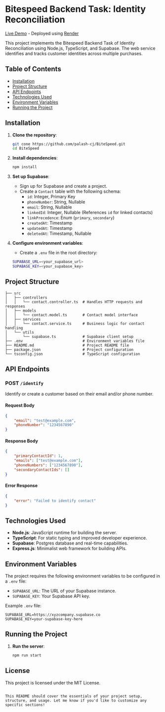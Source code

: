 # Bitespeed Backend Task: Identity Reconciliation

[Live Demo](https://bitespeed-eks4.onrender.com) - Deployed using [Render](https://render.com)

This project implements the Bitespeed Backend Task of Identity Reconciliation using Node.js, TypeScript, and Supabase. The web service identifies and tracks customer identities across multiple purchases.

## Table of Contents

- [Installation](#installation)
- [Project Structure](#project-structure)
- [API Endpoints](#api-endpoints)
- [Technologies Used](#technologies-used)
- [Environment Variables](#environment-variables)
- [Running the Project](#running-the-project)

## Installation

1. **Clone the repository**:
    ```bash
    git cone https://github.com/palash-cj/BiteSpeed.git
    cd BiteSpeed
    ```

2. **Install dependencies**:
    ```bash
    npm install
    ```

3. **Set up Supabase**:
    - Sign up for Supabase and create a project.
    - Create a `Contact` table with the following schema:
      - `id`: Integer, Primary Key
      - `phoneNumber`: String, Nullable
      - `email`: String, Nullable
      - `linkedId`: Integer, Nullable (References `id` for linked contacts)
      - `linkPrecedence`: Enum (`primary`, `secondary`)
      - `createdAt`: Timestamp
      - `updatedAt`: Timestamp
      - `deletedAt`: Timestamp, Nullable

4. **Configure environment variables**: 
   - Create a `.env` file in the root directory:
   ```bash
   SUPABASE_URL=<your_supabase_url>
   SUPABASE_KEY=<your_supabase_key>
   ```

## Project Structure

```
├── src
│   ├── controllers
│   │   └── contact.controller.ts  # Handles HTTP requests and responses
│   ├── models
│   │   └── contact.model.ts       # Contact model interface
│   ├── services
│   │   └── contact.service.ts     # Business logic for contact handling
│   └── utils
│       └── supabase.ts            # Supabase client setup
├── .env                           # Environment variables file
├── README.md                      # Project README file
├── package.json                   # Project configuration
└── tsconfig.json                  # TypeScript configuration
```

## API Endpoints

### POST `/identify`
Identify or create a customer based on their email and/or phone number.

#### Request Body
```json
{
    "email": "test@example.com",
    "phoneNumber": "1234567890"
}
```

#### Response Body
```json
{
    "primaryContactId": 1,
    "emails": ["test@example.com"],
    "phoneNumbers": ["1234567890"],
    "secondaryContactIds": []
}
```

#### Error Response
```json
{
    "error": "Failed to identify contact"
}
```

## Technologies Used

- **Node.js**: JavaScript runtime for building the server.
- **TypeScript**: For static typing and improved developer experience.
- **Supabase**: Postgres database and real-time capabilities.
- **Express.js**: Minimalist web framework for building APIs.

## Environment Variables

The project requires the following environment variables to be configured in a `.env` file:

- `SUPABASE_URL`: The URL of your Supabase instance.
- `SUPABASE_KEY`: Your Supabase API key.

Example `.env` file:
```
SUPABASE_URL=https://xyzcompany.supabase.co
SUPABASE_KEY=your-supabase-key-here
```

## Running the Project

1. **Run the server**:
    ```bash
    npm run start
    ```

## License

This project is licensed under the MIT License.
```

This README should cover the essentials of your project setup, structure, and usage. Let me know if you'd like to customize any specific sections!